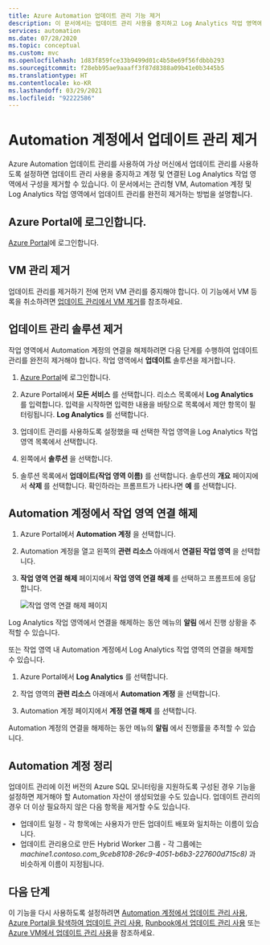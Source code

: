 ```yaml
---
title: Azure Automation 업데이트 관리 기능 제거
description: 이 문서에서는 업데이트 관리 사용을 중지하고 Log Analytics 작업 영역에서 Automation 계정의 연결을 해제하는 방법을 설명합니다.
services: automation
ms.date: 07/28/2020
ms.topic: conceptual
ms.custom: mvc
ms.openlocfilehash: 1d83f859fce33b9499d01c4b58e69f56fdbbb293
ms.sourcegitcommit: f28ebb95ae9aaaff3f87d8388a09b41e0b3445b5
ms.translationtype: HT
ms.contentlocale: ko-KR
ms.lasthandoff: 03/29/2021
ms.locfileid: "92222586"
---
```

# <a name="remove-update-management-from-automation-account"></a>Automation 계정에서 업데이트 관리 제거

Azure Automation 업데이트 관리를 사용하여 가상 머신에서 업데이트 관리를 사용하도록 설정하면 업데이트 관리 사용을 중지하고 계정 및 연결된 Log Analytics 작업 영역에서 구성을 제거할 수 있습니다.  이 문서에서는 관리형 VM, Automation 계정 및 Log Analytics 작업 영역에서 업데이트 관리를 완전히 제거하는 방법을 설명합니다.

## <a name="sign-into-the-azure-portal"></a>Azure Portal에 로그인합니다.

[Azure Portal](https://portal.azure.com)에 로그인합니다.

## <a name="remove-management-of-vms"></a>VM 관리 제거

업데이트 관리를 제거하기 전에 먼저 VM 관리를 중지해야 합니다. 이 기능에서 VM 등록을 취소하려면 [업데이트 관리에서 VM 제거](remove-vms.md)를 참조하세요.

## <a name="remove-updatemanagement-solution"></a>업데이트 관리 솔루션 제거

작업 영역에서 Automation 계정의 연결을 해제하려면 다음 단계를 수행하여 업데이트 관리를 완전히 제거해야 합니다. 작업 영역에서 **업데이트** 솔루션을 제거합니다.

1. [Azure Portal](https://portal.azure.com)에 로그인합니다.

2. Azure Portal에서 **모든 서비스** 를 선택합니다. 리소스 목록에서 **Log Analytics** 를 입력합니다. 입력을 시작하면 입력한 내용을 바탕으로 목록에서 제안 항목이 필터링됩니다. **Log Analytics** 를 선택합니다.

3. 업데이트 관리를 사용하도록 설정했을 때 선택한 작업 영역을 Log Analytics 작업 영역 목록에서 선택합니다.

4. 왼쪽에서 **솔루션** 을 선택합니다.  

5. 솔루션 목록에서 **업데이트(작업 영역 이름)** 를 선택합니다. 솔루션의 **개요** 페이지에서 **삭제** 를 선택합니다. 확인하라는 프롬프트가 나타나면 **예** 를 선택합니다.

## <a name="unlink-workspace-from-automation-account"></a>Automation 계정에서 작업 영역 연결 해제

1. Azure Portal에서 **Automation 계정** 을 선택합니다.

2. Automation 계정을 열고 왼쪽의 **관련 리소스** 아래에서 **연결된 작업 영역** 을 선택합니다.

3. **작업 영역 연결 해제** 페이지에서 **작업 영역 연결 해제** 를 선택하고 프롬프트에 응답합니다.

   ![작업 영역 연결 해제 페이지](media/remove-feature/automation-unlink-workspace-blade.png)

Log Analytics 작업 영역에서 연결을 해제하는 동안 메뉴의 **알림** 에서 진행 상황을 추적할 수 있습니다.

또는 작업 영역 내 Automation 계정에서 Log Analytics 작업 영역의 연결을 해제할 수 있습니다.

1. Azure Portal에서 **Log Analytics** 를 선택합니다.

2. 작업 영역의 **관련 리소스** 아래에서 **Automation 계정** 을 선택합니다.

3. Automation 계정 페이지에서 **계정 연결 해제** 를 선택합니다.

Automation 계정의 연결을 해제하는 동안 메뉴의 **알림** 에서 진행률을 추적할 수 있습니다.

## <a name="cleanup-automation-account"></a>Automation 계정 정리

업데이트 관리에 이전 버전의 Azure SQL 모니터링을 지원하도록 구성된 경우 기능을 설정하면 제거해야 할 Automation 자산이 생성되었을 수도 있습니다. 업데이트 관리의 경우 더 이상 필요하지 않은 다음 항목을 제거할 수도 있습니다.

   * 업데이트 일정 - 각 항목에는 사용자가 만든 업데이트 배포와 일치하는 이름이 있습니다.
   * 업데이트 관리용으로 만든 Hybrid Worker 그룹 - 각 그룹에는 *machine1.contoso.com_9ceb8108-26c9-4051-b6b3-227600d715c8)* 과 비슷하게 이름이 지정됩니다.

## <a name="next-steps"></a>다음 단계

이 기능을 다시 사용하도록 설정하려면 [Automation 계정에서 업데이트 관리 사용](enable-from-automation-account.md), [Azure Portal을 탐색하여 업데이트 관리 사용](enable-from-portal.md), [Runbook에서 업데이트 관리 사용](enable-from-runbook.md) 또는 [Azure VM에서 업데이트 관리 사용](enable-from-vm.md)을 참조하세요.
